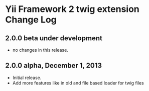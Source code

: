 Yii Framework 2 twig extension Change Log
=========================================

2.0.0 beta under development
----------------------------

- no changes in this release.

2.0.0 alpha, December 1, 2013
-----------------------------

- Initial release.
- Add more features like in old and file based loader for twig files
